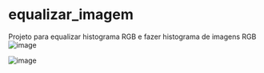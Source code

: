 # equalizar_imagem
 Projeto para equalizar histograma RGB e fazer histograma de imagens RGB
![image](https://github.com/user-attachments/assets/6d31ca71-ba95-40fa-8146-41e455fffa89)

![image](https://github.com/user-attachments/assets/b9186857-a1ac-42c8-876f-a3940618bed6)

